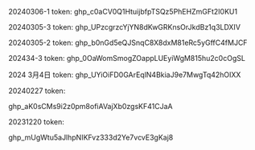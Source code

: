 20240306-1 token:
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

20240305-3 token:
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

20240305-2 token:
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

202434-3 token:
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

2024 3月4日 token:
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


20240227 token:

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

20231220 token:

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

